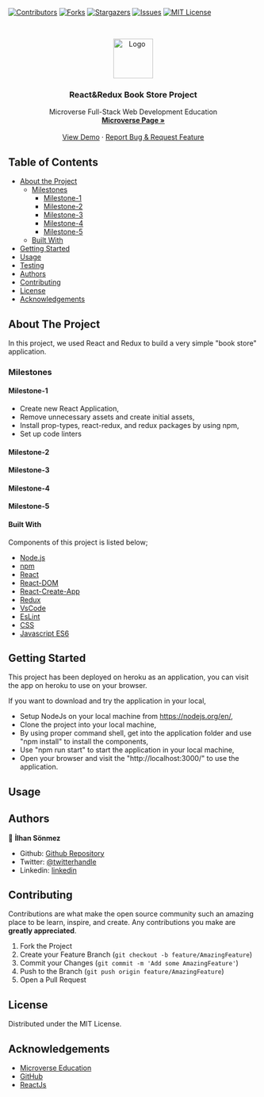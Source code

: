 [![Contributors][contributors-shield]][contributors-url]
[![Forks][forks-shield]][forks-url]
[![Stargazers][stars-shield]][stars-url]
[![Issues][issues-shield]][issues-url]
[![MIT License][license-shield]][license-url]

<!-- PROJECT LOGO -->
<br />
<p align="center">
    <img src="https://course_report_production.s3.amazonaws.com/rich/rich_files/rich_files/5726/s300/icon-white-on-murple-copy.png" alt="Logo" width="80" height="80">
  </a>

  <h3 align="center">React&Redux Book Store Project</h3>
  <!-- <p align="center">
    <img src="" alt="Logo" width="240" height="240">
  </p> -->
  <p align="center">
    Microverse Full-Stack Web Development Education
    <br />
    <a href=""><strong> Microverse Page »</strong></a>
    <br />
    <br />
    <a href="https://bookstore-h4n.herokuapp.com/">View Demo</a>
    ·
    <a href="https://github.com/300ms/book-store-react-redux/issues">Report Bug & Request Feature</a>
  </p>
</p>

<!-- TABLE OF CONTENTS -->
## Table of Contents

* [About the Project](#about-the-project)
  * [Milestones](#milestones)
    * [Milestone-1](#milestone-1)
    * [Milestone-2](#milestone-2)
    * [Milestone-3](#milestone-3)
    * [Milestone-4](#milestone-4)
    * [Milestone-5](#milestone-5)
  * [Built With](#built-with)
* [Getting Started](#getting-started)
* [Usage](#usage)
* [Testing](#testing)
* [Authors](#authors)
* [Contributing](#contributing)
* [License](#license)
* [Acknowledgements](#acknowledgements)

<!-- ABOUT THE PROJECT -->
## About The Project

In this project, we used React and Redux to build a very simple "book store" application.

### Milestones

#### Milestone-1

* Create new React Application,
* Remove unnecessary assets and create initial assets,
* Install prop-types, react-redux, and redux packages by using npm,
* Set up code linters

#### Milestone-2


#### Milestone-3


#### Milestone-4


#### Milestone-5


#### Built With

Components of this project is listed below;

* [Node.js](https://nodejs.org/en/)
* [npm](https://www.npmjs.com/)
* [React](https://reactjs.org/)
* [React-DOM](https://reactjs.org/docs/react-dom.html)
* [React-Create-App](https://reactjs.org/docs/create-a-new-react-app.html)
* [Redux](https://redux.js.org/)
* [VsCode](https://code.visualstudio.com/)
* [EsLint](https://eslint.org/)
* [CSS](https://www.w3.org/Style/CSS/Overview.en.html)
* [Javascript ES6](https://www.w3schools.com/js/js_es6.asp)

<!-- GETTING STARTED -->
## Getting Started

This project has been deployed on heroku as an application, you can visit the app on heroku to use on your browser.

If you want to download and try the application in your local,

* Setup NodeJs on your local machine from <https://nodejs.org/en/>,
* Clone the project into your local machine,
* By using proper command shell, get into the application folder and use "npm install" to install the components,
* Use "npm run start" to start the application in your local machine,
* Open your browser and visit the "http://localhost:3000/" to use the application.

<!-- USAGE EXAMPLES -->
## Usage

## Authors

👤 **İlhan Sönmez**

* Github: [Github Repository](https://github.com/300ms)
* Twitter: [@twitterhandle](https://twitter.com/cse_Han)
* Linkedin: [linkedin](https://www.linkedin.com/in/ilhan-s%C3%B6nmez/)

<!-- CONTRIBUTING -->
## Contributing

Contributions are what make the open source community such an amazing place to be learn, inspire, and create. Any contributions you make are **greatly appreciated**.

1. Fork the Project
2. Create your Feature Branch (`git checkout -b feature/AmazingFeature`)
3. Commit your Changes (`git commit -m 'Add some AmazingFeature'`)
4. Push to the Branch (`git push origin feature/AmazingFeature`)
5. Open a Pull Request

<!-- LICENSE -->
## License

Distributed under the MIT License.

<!-- ACKNOWLEDGEMENTS -->
## Acknowledgements

* [Microverse Education](https://microverse.org)
* [GitHub](https://github.com/)
* [ReactJs](https://reactjs.org/)

<!-- MARKDOWN LINKS & IMAGES -->
<!-- https://www.markdownguide.org/basic-syntax/#reference-style-links -->
[contributors-shield]: https://img.shields.io/github/contributors-anon/300ms/rails-capstone-project?color=1
[contributors-url]: https://github.com/300ms/book-store-react-redux/graphs/contributors
[forks-shield]: https://img.shields.io/github/forks/300ms/rails-capstone-project
[forks-url]: https://github.com/300ms/book-store-react-redux/network/members
[stars-shield]: https://img.shields.io/github/stars/300ms/rails-capstone-project
[stars-url]: https://github.com/300ms/book-store-react-redux/stargazers
[issues-shield]: https://img.shields.io/github/issues/300ms/rails-capstone-project
[issues-url]: https://github.com/300ms/book-store-react-redux/issues
[license-shield]: https://img.shields.io/github/license/300ms/rails-capstone-project
[license-url]: https://github.com/300ms/book-store-react-redux/blob/development/LICENSE
[product-screenshot]: images/screenshot.png
